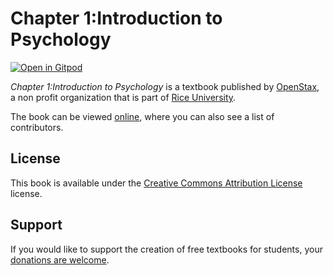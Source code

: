 # Chapter 1:Introduction to Psychology

[![Open in Gitpod](https://gitpod.io/button/open-in-gitpod.svg)](https://gitpod.io/from-referrer/)

_Chapter 1:Introduction to Psychology_ is a textbook published by [OpenStax](https://openstax.org/), a non profit organization that is part of [Rice University](https://www.rice.edu/).

The book can be viewed [online](https://github.com/cnx-user-books/cnxbook-chapter-1-introduction-to-psychology/releases/latest), where you can also see a list of contributors.

## License
This book is available under the [Creative Commons Attribution License](./LICENSE) license.

## Support
If you would like to support the creation of free textbooks for students, your [donations are welcome](https://riceconnect.rice.edu/donation/support-openstax-banner).

